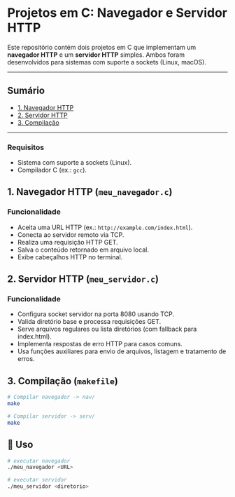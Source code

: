 # Projetos em C: Navegador e Servidor HTTP

Este repositório contém dois projetos em C que implementam um **navegador HTTP** e um **servidor HTTP** simples. Ambos foram desenvolvidos para sistemas com suporte a sockets (Linux, macOS).

---

## Sumário

- [1. Navegador HTTP](#1-navegador-http-meu_navegadorc)
- [2. Servidor HTTP](#2-servidor-http-meu_servidorc)
- [3. Compilação](#3-compilação-makefile)
---
### Requisitos

- Sistema com suporte a sockets (Linux).
- Compilador C (ex.: `gcc`).

## 1. Navegador HTTP (`meu_navegador.c`)

### Funcionalidade

- Aceita uma URL HTTP (ex.: `http://example.com/index.html`).
- Conecta ao servidor remoto via TCP.
- Realiza uma requisição HTTP GET.
- Salva o conteúdo retornado em arquivo local.
- Exibe cabeçalhos HTTP no terminal.


## 2. Servidor HTTP (`meu_servidor.c`)

### Funcionalidade

- Configura socket servidor na porta 8080 usando TCP.
- Valida diretório base e processa requisições GET.
- Serve arquivos regulares ou lista diretórios (com fallback para index.html).
- Implementa respostas de erro HTTP para casos comuns.
- Usa funções auxiliares para envio de arquivos, listagem e tratamento de erros.


## 3. Compilação (`makefile`)

```bash
# Compilar navegador -> nav/
make

# Compilar servidor -> serv/
make

```

## 🤖 Uso 

```bash
# executar navegador
./meu_navegador <URL>

# executar servidor
./meu_servidor <diretorio>

```

